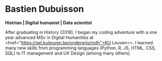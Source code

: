# Bastien Dubuisson

**Histrian | Digital humanist | Data scientist**

After graduating in History (2018), I began my coding adventure with a one year advanced MSc in Digital Humanities at <href="https://set.kuleuven.be/onderwijs/mdh">KU Leuven<>. I learned many new skills from programming languages (Python, R, JS, HTML, CSS, SQL) to IT management and UX Design (among many others).


